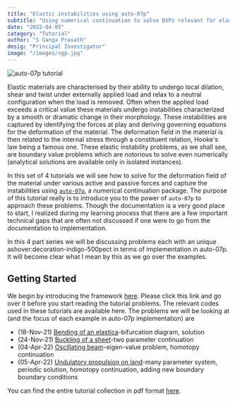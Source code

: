 ```yaml
---
title: "Elastic instabilities using auto-07p"
subtitle: "Using numerical continuation to solve BVPs relevant for elastic instabilities."
date: "2022-04-05"
category: "Tutorial"
author: "S Ganga Prasath"
desig: "Principal Investigator"
image: "/images/sgp.jpg"
---
```


![auto-07p tutorial](/images/auto.jpeg)

Elastic materials are characterised by their ability to undergo local dilation, shear and twist under externally applied load and relax to a neutral configuration when the load is removed. Often when the applied load exceeds a critical value these materials undergo instabilities characterized by a smooth or dramatic change in their morphology. These instabilities are captured by identifying the forces at play and deriving governing equations for the deformation of the material. The deformation field in the material is then related to the internal stress through a constituent relation, Hooke's law being a famous one. These elastic instability problems, as we shall see, are boundary value problems which are notorious to solve even numerically (analytical solutions are available only in isolated instances).

In this set of 4 tutorials we will see how to solve for the deformation field of the material under various active and passive forces and capture the instabilities using [`auto-07p`](https://github.com/auto-07p/auto-07p), a numerical continuation package. The purpose of this tutorial really is to introduce you to the power of `auto-07p` to approach these problems. Though the documentation is a very good place to start, I realized during my learning process that there are a few important technical gaps that are often not discussed if one were to go from the documentation to implementation.

In this 4 part series we will be discussing problems each with an unique ashover:decoration-indigo-500pect in terms of implementation in auto-07p. It will become clear what I mean by this as we go over the examples.

## Getting Started
We begin by introducing the framework [here](https://sgangaprasath.github.io/autoFw.html). Please click this link and go over it before you start reading the tutorial problems. The relevant codes used in these tutorials are available here. The problems we will be looking at (and the focus of each example in auto-07p implementation) are

- (18-Nov-21) [Bending of an elastica](https://sgangaprasath.github.io/elastica.html)-bifurcation diagram, solution
- (24-Nov-21) [Buckling of a sheet](https://sgangaprasath.github.io/fvk.html)-two parameter continuation
- (04-Apr-22) [Oscillating beam](https://sgangaprasath.github.io/oscillating.html)-eigen-value problem, homotopy continuation
- (05-Apr-22) [Undulatory propulsion on land](https://sgangaprasath.github.io/snake.html)-many parameter system, periodic solution, homotopy continuation, adding new boundary boundary conditions

You can find the entire tutorial collection in pdf format [here](https://github.com/sgangaprasath/autoTutorial).

